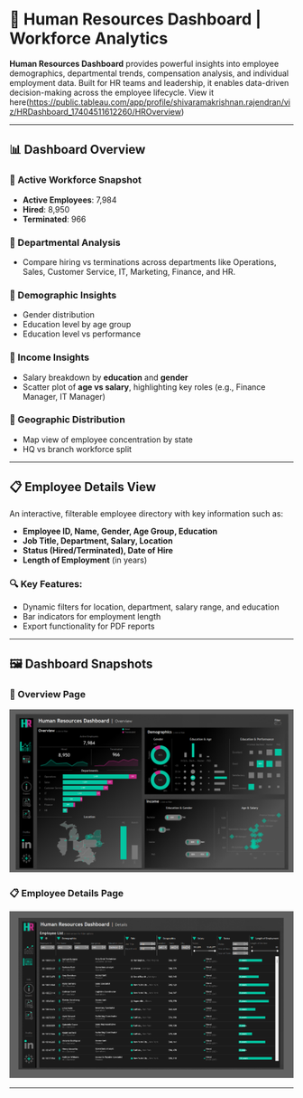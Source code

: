 # 👥 Human Resources Dashboard | Workforce Analytics

**Human Resources Dashboard** provides powerful insights into employee demographics, departmental trends, compensation analysis, and individual employment data. Built for HR teams and leadership, it enables data-driven decision-making across the employee lifecycle.
View it here(https://public.tableau.com/app/profile/shivaramakrishnan.rajendran/viz/HRDashboard_17404511612260/HROverview)


---

## 📊 Dashboard Overview

### 🔹 Active Workforce Snapshot
- **Active Employees**: 7,984  
- **Hired**: 8,950  
- **Terminated**: 966  

### 🔹 Departmental Analysis
- Compare hiring vs terminations across departments like Operations, Sales, Customer Service, IT, Marketing, Finance, and HR.

### 🔹 Demographic Insights
- Gender distribution  
- Education level by age group  
- Education level vs performance  

### 🔹 Income Insights
- Salary breakdown by **education** and **gender**  
- Scatter plot of **age vs salary**, highlighting key roles (e.g., Finance Manager, IT Manager)

### 🔹 Geographic Distribution
- Map view of employee concentration by state  
- HQ vs branch workforce split

---

## 📋 Employee Details View

An interactive, filterable employee directory with key information such as:

- **Employee ID, Name, Gender, Age Group, Education**
- **Job Title, Department, Salary, Location**
- **Status (Hired/Terminated), Date of Hire**
- **Length of Employment** (in years)

### 🔍 Key Features:
- Dynamic filters for location, department, salary range, and education
- Bar indicators for employment length
- Export functionality for PDF reports

---

## 🖼️ Dashboard Snapshots

### 🔎 Overview Page  
![HR Dashboard Overview](HR_dashboard_overview.png)

### 📋 Employee Details Page  
![HR Dashboard Details](HR_dashboard_details.png)

---

